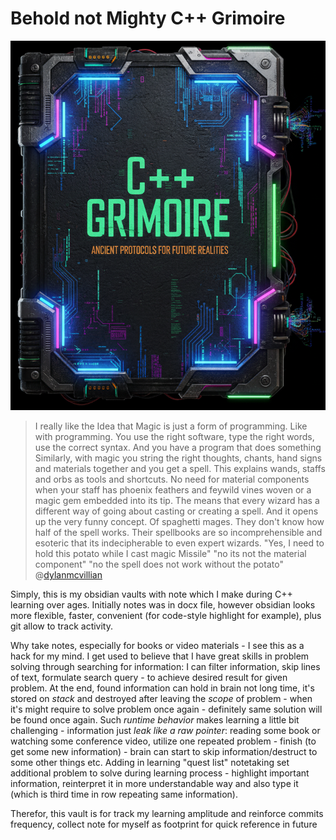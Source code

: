 # Behold not Mighty C++ Grimoire 

![](Grimoire_pc_cover.png)


>I really like the Idea that Magic is just a form of programming.
Like with programming. You use the right software, type the right words, use the correct syntax. And you have a program that does something
Similarly, with magic you string the right thoughts, chants, hand signs and materials together and you get a spell.
This explains wands, staffs and orbs as tools and shortcuts. No need for material components when your staff has phoenix feathers and feywild vines woven or a magic gem embedded into its tip.
The means that every wizard has a different way of going about casting or creating a spell.
And it opens up the very funny concept. Of spaghetti mages.
They don't know how half of the spell works. Their spellbooks are so incomprehensible and esoteric that its indecipherable to even expert wizards.
"Yes, I need to hold this potato while I cast magic Missile" "no its not the material component" "no the spell does not work without the potato"
@[dylanmcvillian](https://www.tumgik.com/dylanmcvillian)


Simply, this is my obsidian vaults with note which I make during C++ learning over ages. Initially notes was in docx file, however obsidian looks more flexible, faster, convenient (for code-style highlight for example), plus git allow to track activity.

Why take notes, especially for books or video materials - I see this as a hack for my mind. I get used to believe that I have great skills in problem solving through searching for information: I can filter information, skip lines of text, formulate search query - to achieve desired result for given problem. At the end, found information can hold in brain not long time, it's stored on _stack_ and destroyed after leaving the _scope_ of problem - when it's might require to solve problem once again - definitely same solution will be found once again. Such _runtime behavior_ makes learning a little bit challenging - information just _leak like a raw pointer_: reading some book or watching some conference video, utilize one repeated problem - finish (to get some new information) - brain can start to skip information/destruct to some other things etc. Adding in learning "quest list" notetaking set additional problem to solve during learning process - highlight important information, reinterpret it in more understandable way and also type it (which is third time in row repeating same information).   

Therefor, this vault is for track my learning amplitude and reinforce commits frequency, collect note for myself as footprint for quick reference in future

